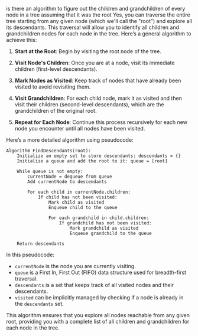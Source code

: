 is there an algorithm to figure out the children and grandchildren of every node in a tree assuming that it was the root
Yes, you can traverse the entire tree starting from any given node (which we'll call the "root") and explore all its descendants. This traversal will allow you to identify all children and grandchildren nodes for each node in the tree. Here’s a general algorithm to achieve this:

1. **Start at the Root**: Begin by visiting the root node of the tree.

2. **Visit Node's Children**: Once you are at a node, visit its immediate children (first-level descendants).

3. **Mark Nodes as Visited**: Keep track of nodes that have already been visited to avoid revisiting them.

4. **Visit Grandchildren**: For each child node, mark it as visited and then visit their children (second-level descendants), which are the grandchildren of the original root.

5. **Repeat for Each Node**: Continue this process recursively for each new node you encounter until all nodes have been visited.

Here’s a more detailed algorithm using pseudocode:

```pseudocode
Algorithm FindDescendants(root):
    Initialize an empty set to store descendants: descendants = {}
    Initialize a queue and add the root to it: queue = [root]

    While queue is not empty:
        currentNode = dequeue from queue
        Add currentNode to descendants

        For each child in currentNode.children:
            If child has not been visited:
                Mark child as visited
                Enqueue child to the queue

                For each grandchild in child.children:
                    If grandchild has not been visited:
                        Mark grandchild as visited
                        Enqueue grandchild to the queue

    Return descendants
```

In this pseudocode:

- `currentNode` is the node you are currently visiting.
- `queue` is a First In, First Out (FIFO) data structure used for breadth-first traversal.
- `descendants` is a set that keeps track of all visited nodes and their descendants.
- `visited` can be implicitly managed by checking if a node is already in the `descendants` set.

This algorithm ensures that you explore all nodes reachable from any given root, providing you with a complete list of all children and grandchildren for each node in the tree.
